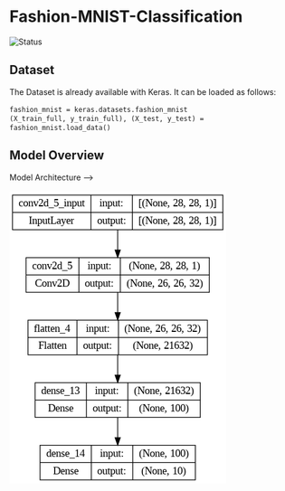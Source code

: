 # Fashion-MNIST-Classification

![Status](https://img.shields.io/badge/Status-Completed-yellowgreen.svg)

## Dataset

The Dataset is already available with Keras. It can be loaded as follows:<br>

```
fashion_mnist = keras.datasets.fashion_mnist
(X_train_full, y_train_full), (X_test, y_test) = fashion_mnist.load_data()
```

## Model Overview
Model Architecture --><br><br>
![Getting Started](./fashion_mnist_model.png)

